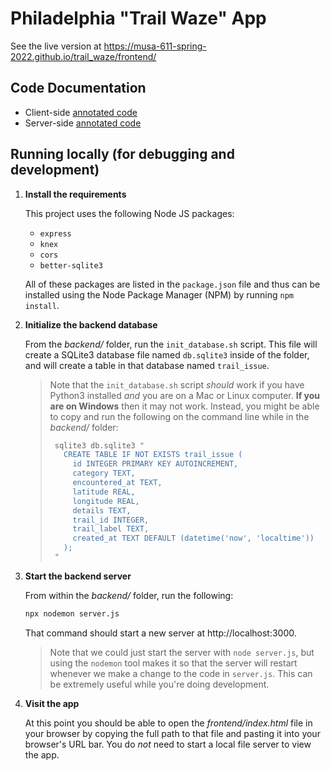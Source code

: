 # Philadelphia "Trail Waze" App

See the live version at https://musa-611-spring-2022.github.io/trail_waze/frontend/

## Code Documentation

* Client-side [annotated code](https://musa-611-spring-2022.github.io/trail_waze/docs/frontend/js/issue_reporter.html)
* Server-side [annotated code](https://musa-611-spring-2022.github.io/trail_waze/docs/backend/server.html)

## Running locally (for debugging and development)

1.  **Install the requirements**

    This project uses the following Node JS packages:

    * `express`
    * `knex`
    * `cors`
    * `better-sqlite3`

    All of these packages are listed in the `package.json` file and thus can be
    installed using the Node Package Manager (NPM) by running `npm install`.

2.  **Initialize the backend database**

    From the _backend/_ folder, run the `init_database.sh` script. This file
    will create a SQLite3 database file named `db.sqlite3` inside of the folder,
    and will create a table in that database named `trail_issue`.

    > Note that the `init_database.sh` script _should_ work if you have Python3
    > installed _and_ you are on a Mac or Linux computer. **If you are on Windows**
    > then it may not work. Instead, you might be able to copy and run the
    > following on the command line while in the _backend/_ folder:
    >
    > ```bash
    >  sqlite3 db.sqlite3 "
    >    CREATE TABLE IF NOT EXISTS trail_issue (
    >      id INTEGER PRIMARY KEY AUTOINCREMENT,
    >      category TEXT,
    >      encountered_at TEXT,
    >      latitude REAL,
    >      longitude REAL,
    >      details TEXT,
    >      trail_id INTEGER,
    >      trail_label TEXT,
    >      created_at TEXT DEFAULT (datetime('now', 'localtime'))
    >    );
    >  "
    >  ```

3.  **Start the backend server**

    From within the _backend/_ folder, run the following:

    ```bash
    npx nodemon server.js
    ```

    That command should start a new server at http://localhost:3000.

    > Note that we could just start the server with `node server.js`, but using
    > the `nodemon` tool makes it so that the server will restart whenever we
    > make a change to the code in `server.js`. This can be extremely useful
    > while you're doing development.

4.  **Visit the app**

    At this point you should be able to open the _frontend/index.html_ file in your browser by copying the full path to that file and pasting it into your browser's URL bar. You do _not_ need to start a local file server to view the app.
